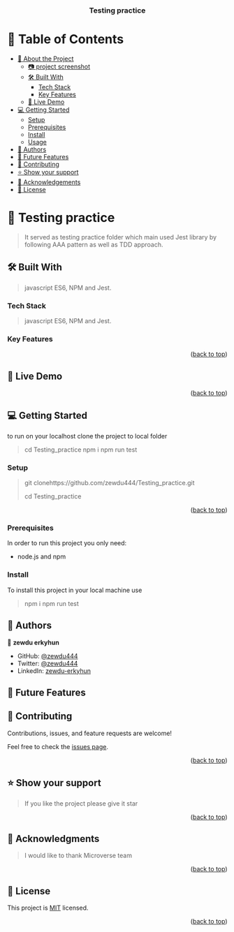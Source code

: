 <a name="readme-top"></a>

<!--
HOW TO USE:
This is an example of how you may give instructions on setting up your project locally.

Modify this file to match your project and remove sections that don't apply.

REQUIRED SECTIONS:
- Table of Contents
- About the Project
  - Built With
  - Live Demo
- Getting Started
- Authors
- Future Features
- Contributing
- Show your support
- Acknowledgements
- License

After you're finished please remove all the comments and instructions!
-->

<div align="center">

  <h3><b>Testing practice</b></h3>

</div>

<!-- TABLE OF CONTENTS -->

# 📗 Table of Contents

- [📖 About the Project](#about-project)
  - [:camera: project screenshot](#screen-shoot)
  - [🛠 Built With](#built-with)
    - [Tech Stack](#tech-stack)
    - [Key Features](#key-features)
  - [🚀 Live Demo](#live-demo)
- [💻 Getting Started](#getting-started)
  - [Setup](#setup)
  - [Prerequisites](#prerequisites)
  - [Install](#install)
  - [Usage](#usage)
- [👥 Authors](#authors)
- [🔭 Future Features](#future-features)
- [🤝 Contributing](#contributing)
- [⭐️ Show your support](#support)
- [🙏 Acknowledgements](#acknowledgements)
- [📝 License](#license)

<!-- PROJECT DESCRIPTION -->

# 📖 Testing practice<a name="about-project"></a>

> It served as testing practice folder which main used Jest library by following AAA pattern as well as TDD approach.

## 🛠 Built With <a name="built-with"> </a>

> javascript ES6, NPM and Jest.

### Tech Stack <a name="tech-stack"></a>

> javascript ES6, NPM and Jest.

<!-- Features -->

### Key Features <a name="key-features"></a>

<p align="right">(<a href="#readme-top">back to top</a>)</p><!-- LIVE DEMO -->

## 🚀 Live Demo <a name="live-demo"></a>

>

<p align="right">(<a href="#readme-top">back to top</a>)</p>

<!-- GETTING STARTED -->

## 💻 Getting Started <a name="getting-started"></a>

to run on your localhost clone the project to local folder

> cd Testing_practice
> npm i
> npm run test

### Setup

> <p> git clonehttps://github.com/zewdu444/Testing_practice.git</p>
> cd Testing_practice

<p align="right">(<a href="#readme-top">back to top</a>)</p>

### Prerequisites

In order to run this project you only need:

- node.js and npm

### Install

To install this project in your local machine use

> npm i
> npm run test

<!-- AUTHORS -->

## 👥 Authors <a name="authors"></a>

👤 **zewdu erkyhun**

- GitHub: [@zewdu444](https://github.com/zewdu444)
- Twitter: [@zewdu444](https://twitter.com/zewdu444)
- LinkedIn: [zewdu-erkyhun](https://www.linkedin.com/in/zewdu-erkyhun-081378b3/)

<!-- FUTURE FEATURES -->

## 🔭 Future Features <a name="future-features"></a>

>

## 🤝 Contributing <a name="contributing"></a>

Contributions, issues, and feature requests are welcome!

Feel free to check the [issues page](https://github.com/zewdu444/Testing_practice/issues).

<p align="right">(<a href="#readme-top">back to top</a>)</p>
<!-- SUPPORT -->

## ⭐️ Show your support <a name="support"></a>

> If you like the project please give it star

<p align="right">(<a href="#readme-top">back to top</a>)</p>

<!-- ACKNOWLEDGEMENTS -->

## 🙏 Acknowledgments <a name="acknowledgements"></a>

> I would like to thank Microverse team

<p align="right">(<a href="#readme-top">back to top</a>)</p>

<!-- LICENSE -->

## 📝 License <a name="license"></a>

This project is [MIT](./LICENSE) licensed.

<p align="right">(<a href="#readme-top">back to top</a>)</p>
